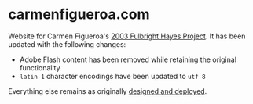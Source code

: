 # carmenfigueroa.com

Website for Carmen Figueroa's [2003 Fulbright Hayes Project](https://carmenfigueroa.com/). It has been updated with the following changes:

* Adobe Flash content has been removed while retaining the original functionality
* `latin-1` character encodings have been updated to `utf-8`

Everything else remains as originally [designed and deployed](https://carmenfigueroa.com/participants.html).
